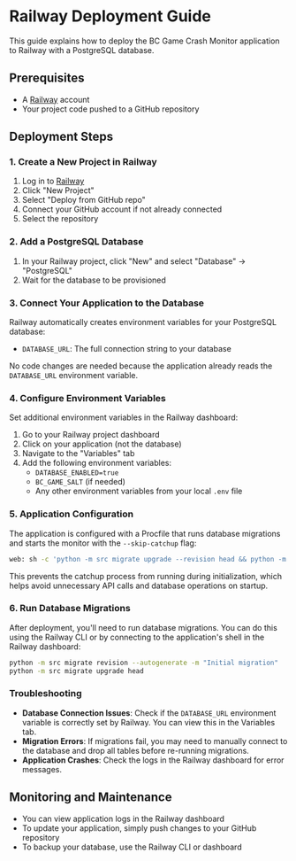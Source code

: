 # Railway Deployment Guide

This guide explains how to deploy the BC Game Crash Monitor application to Railway with a PostgreSQL database.

## Prerequisites

- A [Railway](https://railway.app/) account
- Your project code pushed to a GitHub repository

## Deployment Steps

### 1. Create a New Project in Railway

1. Log in to [Railway](https://railway.app/)
2. Click "New Project"
3. Select "Deploy from GitHub repo"
4. Connect your GitHub account if not already connected
5. Select the repository

### 2. Add a PostgreSQL Database

1. In your Railway project, click "New" and select "Database" → "PostgreSQL"
2. Wait for the database to be provisioned

### 3. Connect Your Application to the Database

Railway automatically creates environment variables for your PostgreSQL database:

- `DATABASE_URL`: The full connection string to your database

No code changes are needed because the application already reads the `DATABASE_URL` environment variable.

### 4. Configure Environment Variables

Set additional environment variables in the Railway dashboard:

1. Go to your Railway project dashboard
2. Click on your application (not the database)
3. Navigate to the "Variables" tab
4. Add the following environment variables:
   - `DATABASE_ENABLED=true`
   - `BC_GAME_SALT` (if needed)
   - Any other environment variables from your local `.env` file

### 5. Application Configuration

The application is configured with a Procfile that runs database migrations and starts the monitor with the `--skip-catchup` flag:

```bash
web: sh -c 'python -m src migrate upgrade --revision head && python -m src monitor --skip-catchup'
```

This prevents the catchup process from running during initialization, which helps avoid unnecessary API calls and database operations on startup.

### 6. Run Database Migrations

After deployment, you'll need to run database migrations. You can do this using the Railway CLI or by connecting to the application's shell in the Railway dashboard:

```bash
python -m src migrate revision --autogenerate -m "Initial migration"
python -m src migrate upgrade head
```

### Troubleshooting

- **Database Connection Issues**: Check if the `DATABASE_URL` environment variable is correctly set by Railway. You can view this in the Variables tab.
- **Migration Errors**: If migrations fail, you may need to manually connect to the database and drop all tables before re-running migrations.
- **Application Crashes**: Check the logs in the Railway dashboard for error messages.

## Monitoring and Maintenance

- You can view application logs in the Railway dashboard
- To update your application, simply push changes to your GitHub repository
- To backup your database, use the Railway CLI or dashboard
